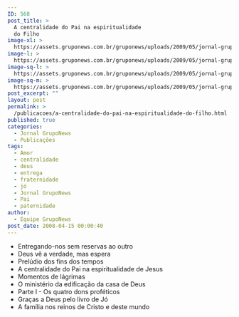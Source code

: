 ```yaml
---
ID: 568
post_title: >
  A centralidade do Pai na espiritualidade
  do Filho
image-xl: >
  https://assets.gruponews.com.br/gruponews/uploads/2009/05/jornal-gruponews-marco-abril-2009.jpg
image-l: >
  https://assets.gruponews.com.br/gruponews/uploads/2009/05/jornal-gruponews-marco-abril-2009-960x720.jpg
image-sq-l: >
  https://assets.gruponews.com.br/gruponews/uploads/2009/05/jornal-gruponews-marco-abril-2009.jpg
image-sq-m: >
  https://assets.gruponews.com.br/gruponews/uploads/2009/05/jornal-gruponews-marco-abril-2009-720x720.jpg
post_excerpt: ""
layout: post
permalink: >
  /publicacoes/a-centralidade-do-pai-na-espiritualidade-do-filho.html
published: true
categories:
  - Jornal GrupoNews
  - Publicações
tags:
  - Amor
  - centralidade
  - deus
  - entrega
  - fraternidade
  - jó
  - Jornal GrupoNews
  - Pai
  - paternidade
author:
  - Equipe GrupoNews
post_date: 2008-04-15 00:00:40
---
```

<ul>
	<li>Entregando-nos sem reservas ao outro</li>
	<li>Deus vê a verdade, mas espera</li>
	<li>Prelúdio dos fins dos tempos</li>
	<li>A centralidade do Pai na espiritualidade de Jesus</li>
	<li>Momentos de lágrimas</li>
	<li>O ministério da edificação da casa de Deus</li>
	<li>Parte I - Os quatro dons proféticos</li>
	<li>Graças a Deus pelo livro de Jó</li>
	<li>A família nos reinos de Cristo e deste mundo</li>
</ul>